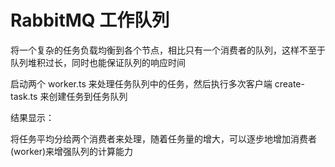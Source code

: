 # RabbitMQ 工作队列

将一个复杂的任务负载均衡到各个节点，相比只有一个消费者的队列，这样不至于队列堆积过长，同时也能保证队列的响应时间

启动两个 worker.ts 来处理任务队列中的任务，然后执行多次客户端 create-task.ts 来创建任务到任务队列

结果显示：

将任务平均分给两个消费者来处理，随着任务量的增大，可以逐步地增加消费者(worker)来增强队列的计算能力
